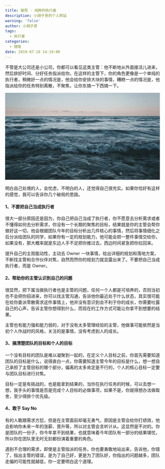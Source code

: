 ```yaml
---
title: 破局 - 纯粹的执行者
description: 小胡子哥的个人网站
warning: 'false'
author: 小胡子哥
tags:
  - 执行者
categories:
  - 随笔
date: 2019-07-18 14:19:00
---
```

不管是大公司还是小公司，你都可以看见这类主管：他不断地从外面接活儿进来，然后排好时间、分好任务指派给你。在这样的主管下，你的角色更像是一个单纯的执行者，稍微好一点的情况是，他会给你安排大块的事情，糟糕一点的情况是，他指派给你的任务特别离散，不聚焦，让你东搞一下西搞一下。

![破局](/blogimgs/2019/07/18/to_be_your_self_in_company.png)

明白自己处境的人，会忧虑，不明白的人，还觉得自己很充实。如果你恰好有这样的感觉，我可以告诉你几个破局的思路。

#### 1、不要把自己当成执行者

很大一部分原因还是因为，你自己把自己当成了执行者，你不愿意去分析需求或者不懂得如何去分析需求，你没有一个长期的聚焦的目标，结果就是你的主管会帮你做好这一切，他会根据团队今年的目标分析出几件核心的事情，然后将事情细化之后分派给团队的同学，如果你有一定的规划能力，他可能会把一整件事情交给你，如果没有，那大概率就是东边人手不足把你推过去，西边时间紧急把你拉回来。

提升自己的主观能动性，主动去 Owner 一块事情，给出详细的规划和落地方案，不断找主管和合作伙伴对焦，自然而然你的规划力就显露出来了。不要把自己当成执行者，而是 Owner。

#### 2、帮助你的主管认识到自己的问题

很显然，把下属当做执行者也是主管的问题，任何一个人都是可培养的，否则当初也不会把你招进来，你可以找主管沟通，告诉他你最近处于什么状态，其实很可能在给你委派零散需求这件事情上，他并没有意识到会不利于你的成长，你需要吐露自己的心声，告诉主管你想得到什么，而现在的工作方式可能让你拿不到想要的结果。

主管也有能力强和能力弱的，对于没有太多管理经验的主管，他做事可能依然是当初个人作战时的风格，关注的是事情，没有考虑到人的成长。

#### 3、搞清楚团队的目标和个人的目标

一个没有目标的团队是难以凝聚到一起的，在定义个人目标之前，你首先需要知道团队的目标是什么，说得直白一点，你需要知道主管今年的目标是什么，想一想自己承担了主管目标的哪个部分，偏离的太多肯定是不行的，个人的核心目标一定要与团队目标进行对焦。

目标一定是有挑战的，也是能拿到结果的，当你在执行任务的时候，可以去想一想，我手头的事情是否是完成个人目标的必做事项，如果不是，你就得想办法做取舍，至少得排个优先级。

#### 4、敢于 Say No

有的人敢跟需求方怼，但是在主管面前却毫无勇气，原因是主管会给你打绩效，他会影响你未来一年的涨薪、晋升等，所以对主管会言听计从。这显然是不对的。你是团队的一份子，你今年拿不到结果，也就意味着今年团队有一部分的结果堪忧，所以你在团队里无时无刻都扮演着重要的角色。

遇到不合理的需求，即使是主管指派的任务，你也要勇敢地站出来，告诉他，你错了，指出主管的错误，是为了自己好，更是为了团队好，你指出的问题越多，团队走偏的可能性就越低，你一定要明白这个道理。
